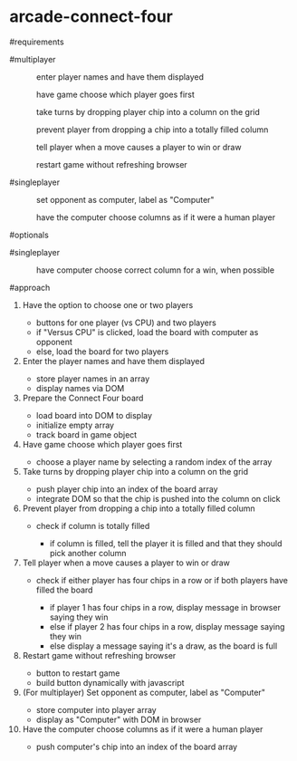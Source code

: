 # arcade-connect-four

#requirements

#multiplayer

<ul>
    <ul>enter player names and have them displayed</ul>
    <ul>have game choose which player goes first</ul>
    <ul>take turns by dropping player chip into a column on the grid</ul>
    <ul>prevent player from dropping a chip into a totally filled column</ul>
    <ul>tell player when a move causes a player to win or draw</ul>
    <ul>restart game without refreshing browser</ul>
</ul>

#singleplayer

<ul>
    <ul>set opponent as computer, label as "Computer"</ul>
    <ul>have the computer choose columns as if it were a human player</ul>
</ul>

#optionals

#singleplayer

<ul>
    <ul>have computer choose correct column for a win, when possible</ul>
</ul>

#approach

<ol>
    <li>Have the option to choose one or two players</li>
        <ul>
            <li>buttons for one player (vs CPU) and two players</li>
            <li>if "Versus CPU" is clicked, load the board with computer as opponent</li>
            <li>else, load the board for two players</li>
        </ul>
    </li>
    <li>Enter the player names and have them displayed</li>
    <ul>
        <li>store player names in an array</li>
        <li>display names via DOM</li>
    </ul>
    <li>Prepare the Connect Four board</li>
    <ul>
        <li>load board into DOM to display</li>
        <li>initialize empty array</li>
        <li>track board in game object</li>
    </ul>
    <li>Have game choose which player goes first</li>
    <ul>
        <li>choose a player name by selecting a random index of the array</li>
    </ul>
    <li>Take turns by dropping player chip into a column on the grid</li>
    <ul>
        <li>push player chip into an index of the board array</li>
        <li>integrate DOM so that the chip is pushed into the column on click</li>
    </ul>
    <li>Prevent player from dropping a chip into a totally filled column</li>
    <ul>
        <li>check if column is totally filled</li>
            <ul>
                <li>if column is filled, tell the player it is filled and that they should pick another column</li>
            </ul>
    </ul>
    <li>Tell player when a move causes a player to win or draw</li>
    <ul>
        <li>check if either player has four chips in a row or if both players have filled the board</li>
            <ul>
                <li>if player 1 has four chips in a row, display message in browser saying they win</li>
                <li>else if player 2 has four chips in a row, display message saying they win</li>
                <li>else display a message saying it's a draw, as the board is full</li>
            </ul>
    </ul>
    <li>Restart game without refreshing browser</li>
    <ul>
        <li>button to restart game</li>
        <li>build button dynamically with javascript</li>
    </ul>
    <li>(For multiplayer) Set opponent as computer, label as "Computer"</li>
    <ul>
        <li>store computer into player array</li>
        <li>display as "Computer" with DOM in browser</li>
    </ul>
    <li>Have the computer choose columns as if it were a human player</li>
    <ul>
        <li>push computer's chip into an index of the board array</li>
    </ul>
</ol>
